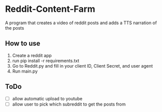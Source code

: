 # Reddit-Content-Farm


A program that creates a video of reddit posts and adds a TTS narration of the posts


## How to use
1. Create a reddit app
2. run pip install -r requirements.txt
3. Go to Reddit.py and fill in your client ID, Client Secret, and user agent
4. Run main.py


## ToDo
- [ ] allow automatic upload to youtube
- [ ] allow user to pick which subreddit to get the posts from
